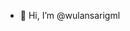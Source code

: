 - 👋 Hi, I’m @wulansarigml

<!---
wulansarigml/wulansarigml is a ✨ special ✨ repository because its `README.md` (this file) appears on your GitHub profile.
You can click the Preview link to take a look at your changes.
--->

